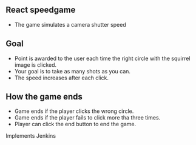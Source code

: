 ## React speedgame

- The game simulates a camera shutter speed

## Goal

- Point is awarded to the user each time the right circle with the squirrel image is clicked.
- Your goal is to take as many shots as you can.
- The speed increases after each click.

## How the game ends
- Game ends if the player clicks the wrong circle.
- Game ends if the player fails to click more tha three times.
- Player can click the end button to end the game.

Implements Jenkins
